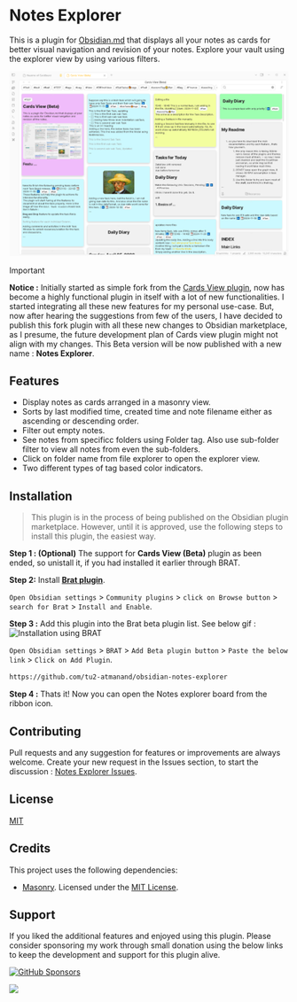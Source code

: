 # Notes Explorer

This is a plugin for [Obsidian.md](https://obsidian.md) that displays all your notes as cards for better visual navigation and revision of your notes. Explore your vault using the explorer view by using various filters.

![Thumbnail](./assets/Thumbnail2.png)

>[!IMPORTANT]
> **Notice :** Initially started as simple fork from the [Cards View plugin](https://github.com/jillro/obsidian-cards-view-plugin), now has become a highly functional plugin in itself with a lot of new functionalities. I started integrating all these new features for my personal use-case. But, now after hearing the suggestions from few of the users, I have decided to publish this fork plugin with all these new changes to Obsidian marketplace, as I presume, the future development plan of Cards view plugin might not align with my changes. This Beta version will be now published with a new name : **Notes Explorer**.

## Features

- Display notes as cards arranged in a masonry view.
- Sorts by last modified time, created time and note filename either as ascending or descending order.
- Filter out empty notes.
- See notes from specificc folders using Folder tag. Also use sub-folder filter to view all notes from even the sub-folders.
- Click on folder name from file explorer to open the explorer view.
- Two different types of tag based color indicators.

## Installation

> This plugin is in the process of being published on the Obsidian plugin marketplace. However, until it is approved, use the following steps to install this plugin, the easiest way.

**Step 1 : (Optional)** The support for **Cards View (Beta)** plugin as been ended, so unistall it, if you had installed it earlier through BRAT.

**Step 2:** Install [**Brat plugin**](obsidian://show-plugin?id=obsidian42-brat).

`Open Obsidian settings` > `Community plugins` > `click on Browse button` > `search for Brat` > `Install and Enable`.

**Step 3 :** Add this plugin into the Brat beta plugin list. See below gif :
![Installation using BRAT](./assets/InstallInBRAT.gif)

`Open Obsidian settings` > `BRAT` > `Add Beta plugin button` > `Paste the below link` > `Click on Add Plugin`.

```md
https://github.com/tu2-atmanand/obsidian-notes-explorer
```

**Step 4 :** Thats it! Now you can open the Notes explorer board from the ribbon icon.

## Contributing

Pull requests and any suggestion for features or improvements are always welcome. Create your new request in the Issues section, to start the discussion : [Notes Explorer Issues](https://github.com/tu2-atmanand/obsidian-notes-explorer).

## License

[MIT](https://choosealicense.com/licenses/mit/)

## Credits

This project uses the following dependencies:

- [Masonry](https://masonry.desandro.com/). Licensed under the [MIT License](https://desandro.mit-license.org/).

## Support

If you liked the additional features and enjoyed using this plugin. Please consider sponsoring my work through small donation using the below links to keep the development and support for this plugin alive.

[![GitHub Sponsors](https://img.shields.io/github/sponsors/tu2-atmanand?label=Sponsor&logo=GitHub%20Sponsors&style=for-the-badge)](https://github.com/sponsors/tu2-atmanand)

<a href="https://www.buymeacoffee.com/tu2_atmanand"><img src="https://img.buymeacoffee.com/button-api/?text=Buy me a book&emoji=📖&slug=tu2_atmanand&button_colour=BD5FFF&font_colour=ffffff&font_family=Cookie&outline_colour=000000&coffee_colour=FFDD00" /></a>
